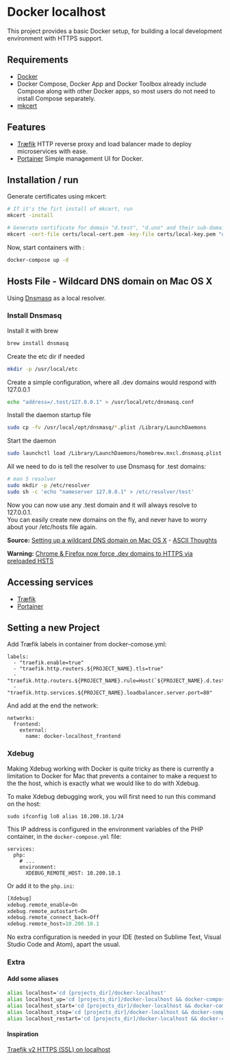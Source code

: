 # Docker localhost
This project provides a basic Docker setup, for building a local development environment with HTTPS support.


##  Requirements
- [Docker](https://www.docker.com)
- Docker Compose, Docker App and Docker Toolbox already include Compose along with other Docker apps, so most users do not need to install Compose separately.
- [mkcert](https://github.com/FiloSottile/mkcert)

## Features
- [Træfik](https://traefik.io) HTTP reverse proxy and load balancer made to deploy microservices with ease.
- [Portainer](https://portainer.io/) Simple management UI for Docker.

## Installation / run
Generate certificates using mkcert:

```bash
# If it's the firt install of mkcert, run
mkcert -install

# Generate certificate for domain "d.test", "d.uno" and their sub-domains
mkcert -cert-file certs/local-cert.pem -key-file certs/local-key.pem "d.test" "*.d.test" "d.uno" "*.d.uno"
```

Now, start containers with :

```bash
docker-compose up -d
```

## Hosts File - Wildcard DNS domain on Mac OS X
Using [Dnsmasq](http://www.thekelleys.org.uk/dnsmasq/doc.html) as a local resolver.

### Install Dnsmasq
Install it with brew

```bash
brew install dnsmasq
```

Create the etc dir if needed

```bash
mkdir -p /usr/local/etc
```

Create a simple configuration, where all .dev domains would respond with 127.0.0.1

```bash
echo "address=/.test/127.0.0.1" > /usr/local/etc/dnsmasq.conf
```

Install the daemon startup file

```bash
sudo cp -fv /usr/local/opt/dnsmasq/*.plist /Library/LaunchDaemons
```

Start the daemon

```bash
sudo launchctl load /Library/LaunchDaemons/homebrew.mxcl.dnsmasq.plist
```

All we need to do is tell the resolver to use Dnsmasq for .test domains:

```bash
# man 5 resolver
sudo mkdir -p /etc/resolver
sudo sh -c 'echo "nameserver 127.0.0.1" > /etc/resolver/test'
```

Now you can now use any .test domain and it will always resolve to 127.0.0.1.<br/>
You can easily create new domains on the fly, and never have to worry about your /etc/hosts file again.

**Source:** [Setting up a wildcard DNS domain on Mac OS X](http://asciithoughts.com/posts/2014/02/23/setting-up-a-wildcard-dns-domain-on-mac-os-x/) - [ASCII Thoughts](http://asciithoughts.com)

**Warning:** [Chrome & Firefox now force .dev domains to HTTPS via preloaded HSTS](https://ma.ttias.be/chrome-force-dev-domains-https-via-preloaded-hsts/)

## Accessing services

- [Træfik](https://traefik.d.test)
- [Portainer](https://portainer.d.test)

## Setting a new Project
Add Træfik labels in container from docker-comose.yml:

```
labels:
  - "traefik.enable=true"
  - "traefik.http.routers.${PROJECT_NAME}.tls=true"
  - "traefik.http.routers.${PROJECT_NAME}.rule=Host(`${PROJECT_NAME}.d.test`)"
  - "traefik.http.services.${PROJECT_NAME}.loadbalancer.server.port=80"
```

And add at the end the network:

```
networks:
  frontend:
    external:
      name: docker-localhost_frontend
```

### Xdebug

Making Xdebug working with Docker is quite tricky as there is currently a limitation to Docker for Mac that prevents a container to make a request to the the host, which is exactly what we would like to do with Xdebug.

To make Xdebug debugging work, you will first need to run this command on the host:

	sudo ifconfig lo0 alias 10.200.10.1/24

This IP address is configured in the environment variables of the PHP container, in the `docker-compose.yml` file:

    services:
      php:
        # ...
        environment:
          XDEBUG_REMOTE_HOST: 10.200.10.1

Or add it to the  `php.ini`:

```php
[Xdebug]
xdebug.remote_enable=On
xdebug.remote_autostart=On
xdebug.remote_connect_back=Off
xdebug.remote_host=10.200.10.1
```

No extra configuration is needed in your IDE (tested on Sublime Text, Visual Studio Code and Atom), apart the usual.

### Extra

#### Add some aliases

```bash
alias localhost='cd [projects_dir]/docker-localhost'
alias localhost_up='cd [projects_dir]/docker-localhost && docker-compose up -d'
alias localhost_start='cd [projects_dir]/docker-localhost && docker-compose start'
alias localhost_stop='cd [projects_dir]/docker-localhost && docker-compose stop'
alias localhost_restart='cd [projects_dir]/docker-localhost && docker-compose restart'
```

#### Inspiration

[Traefik v2 HTTPS (SSL) on localhost](https://github.com/Heziode/traefik-v2-https-ssl-localhost)
